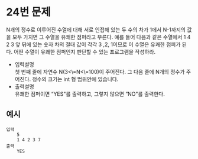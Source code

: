 # 24번 문제

N개의 정수로 이루어진 수열에 대해 서로 인접해 있는 두 수의 차가 1에서 N-1까지의 값을 모두 가지면 그 수열을 유쾌한 점퍼라고 부른다. 예를 들어 다음과 같은 수열에서 1 4 2 3 앞 뒤에 있는 숫자 차의 절대 값이 각각 3 ,2, 1이므로 이 수열은 유쾌한 점퍼가 된다. 어떤 수열이 유쾌한 점퍼인지 판단할 수 있는 프로그램을 작성하라.

<ul>
    <li>입력설명<br>
    첫 번째 줄에 자연수 N(3<\=N<\=100)이 주어진다. 그 다음 줄에 N개의 정수가 주어진다. 정수의 크기는 int 형 범위안에 있습니다.
    </li>
    <li>출력설명<br>
    유쾌한 점퍼이면 “YES"를 출력하고, 그렇지 않으면 ”NO"를 출력한다.
    </li>
</ul>

## 예시
    입력
        5
        1 4 2 3 7
    출력
        YES
